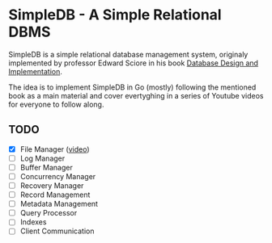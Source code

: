 # SimpleDB - A Simple Relational DBMS

SimpleDB is a simple relational database management system, originaly implemented by professor Edward Sciore in his book [Database Design and Implementation](https://www.amazon.com/Database-Design-Implementation-Data-Centric-Applications/dp/3030338355?crid=2RA77Y7EV2K0Y&dib=eyJ2IjoiMSJ9.7tga9E_bl8msW5-z9Pn4KskH4o0WO2KkFYRElD9-pgM-6gTCxgVaSmvrzN5Gof-0g7dm3DTEw16-XNSN_sn6g8ZUbSQTmS7cIUf_wGekniuqSGczjjmBun7eFozLgslkoZDWnT3tw6XlXKQJrZP84VtdpoHEtdvPrf5NvXmB_PYRT2h41J-3jwiHwPUDljCVeZRzEZd2H7TKPSAeqfbZo_UnX7SJ2qby932MY9zW0Mk.yCb5x2f5hZsfvxZvRy1aCu6CmIqD8T_0weNQSPVx7Tc&dib_tag=se&keywords=Database+Design+and+Implementation&qid=1732711934&s=books&sprefix=database+design+and+implementation,stripbooks-intl-ship,472&sr=1-1).

The idea is to implement SimpleDB in Go (mostly) following the mentioned book as a main material and cover evertyghing in a series of Youtube videos for everyone to follow along.

## TODO

- [x] File Manager ([video](https://youtu.be/kj4ABYRI_NA))
- [ ] Log Manager
- [ ] Buffer Manager
- [ ] Concurrency Manager
- [ ] Recovery Manager
- [ ] Record Management
- [ ] Metadata Management
- [ ] Query Processor
- [ ] Indexes
- [ ] Client Communication
